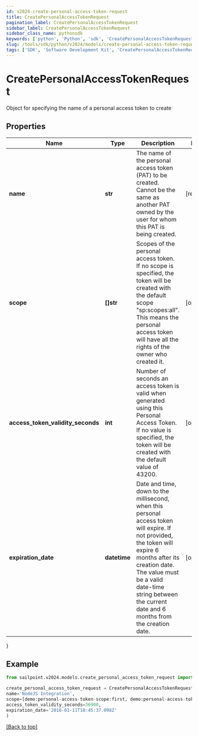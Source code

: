 ```yaml
---
id: v2024-create-personal-access-token-request
title: CreatePersonalAccessTokenRequest
pagination_label: CreatePersonalAccessTokenRequest
sidebar_label: CreatePersonalAccessTokenRequest
sidebar_class_name: pythonsdk
keywords: ['python', 'Python', 'sdk', 'CreatePersonalAccessTokenRequest', 'V2024CreatePersonalAccessTokenRequest'] 
slug: /tools/sdk/python/v2024/models/create-personal-access-token-request
tags: ['SDK', 'Software Development Kit', 'CreatePersonalAccessTokenRequest', 'V2024CreatePersonalAccessTokenRequest']
---
```


# CreatePersonalAccessTokenRequest

Object for specifying the name of a personal access token to create

## Properties

Name | Type | Description | Notes
------------ | ------------- | ------------- | -------------
**name** | **str** | The name of the personal access token (PAT) to be created. Cannot be the same as another PAT owned by the user for whom this PAT is being created. | [required]
**scope** | **[]str** | Scopes of the personal  access token. If no scope is specified, the token will be created with the default scope \"sp:scopes:all\". This means the personal access token will have all the rights of the owner who created it. | [optional] 
**access_token_validity_seconds** | **int** | Number of seconds an access token is valid when generated using this Personal Access Token. If no value is specified, the token will be created with the default value of 43200. | [optional] 
**expiration_date** | **datetime** | Date and time, down to the millisecond, when this personal access token will expire. If not provided, the token will expire 6 months after its creation date. The value must be a valid date-time string between the current date and 6 months from the creation date. | [optional] 
}

## Example

```python
from sailpoint.v2024.models.create_personal_access_token_request import CreatePersonalAccessTokenRequest

create_personal_access_token_request = CreatePersonalAccessTokenRequest(
name='NodeJS Integration',
scope=[demo:personal-access-token-scope:first, demo:personal-access-token-scope:second],
access_token_validity_seconds=36900,
expiration_date='2018-01-11T18:45:37.098Z'
)

```
[[Back to top]](#) 

